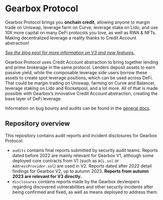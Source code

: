 # Gearbox Protocol

Gearbox Protocol brings you **onchain credit**, allowing anyone to margin trade on Uniswap, leverage farm on Curve, leverage stake on Lido, and use 10X more capital on many DeFi protocols you love, as well as RWA & NFTs. Making decentralized leverage a reality thanks to Credit Account abstraction! 

_[See the blog post for more information on V3 and new features.](https://blog.gearbox.fi/gearbox-protocol-v3-the-onchain-credit-layer/)_

Gearbox Protocol uses Credit Account abstraction to bring together lending and prime brokerage in the same protocol. Lenders deposit assets to earn passive yield, while the composable leverage side users borrow these assets to create spot leverage positions, which can be used across DeFi. That could be margin trading on Uniswap, farming on Curve and Balancer, leverage staking on Lido and Rocketpool, and a lot more. All of that is made possible with Gearbox’s innovative Credit Account abstraction, creating the base layer of DeFi leverage.

Information on bug bounty and audits can be found in the [general docs](https://docs.gearbox.finance/risk-and-security/audits-bug-bounty).

## Repository overview

This repository contains audit reports and incident disclosures for Gearbox Protocol:

- `audits` contains final reports submitted by security audit teams. Reports dated before 2022 are mainly relevant for Gearbox V1, although some deployed core contracts from V1 (such as `ACL.sol` or `AddressProvider.sol`) are used in V2. Reports dated after 2022 detail findings for Gearbox V2, up to autumn 2023. **Reports from autumn 2023 are relevant for V3 directly.**
- `disclosures` contains reports made by the Gearbox devleopers regarding discovered vulnerabilities and other security incidents after being confirmed and fixed, as well as means deployed to address them.
